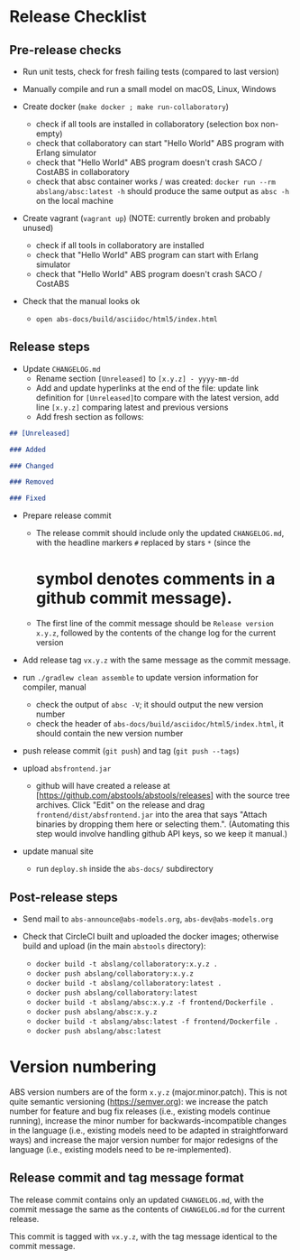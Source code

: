 # Release Checklist

## Pre-release checks

- Run unit tests, check for fresh failing tests (compared to last
  version)

- Manually compile and run a small model on macOS, Linux, Windows

- Create docker (`make docker ; make run-collaboratory`)
  - check if all tools are installed in collaboratory (selection box non-empty)
  - check that collaboratory can start "Hello World" ABS program with Erlang simulator
  - check that "Hello World" ABS program doesn't crash SACO / CostABS in collaboratory
  - check that absc container works / was created: `docker run --rm abslang/absc:latest -h` should produce the same output as `absc -h` on the local machine

- Create vagrant (`vagrant up`) (NOTE: currently broken and probably unused)
  - check if all tools in collaboratory are installed
  - check that "Hello World" ABS program can start with Erlang simulator
  - check that "Hello World" ABS program doesn't crash SACO / CostABS

- Check that the manual looks ok

  - `open abs-docs/build/asciidoc/html5/index.html`

## Release steps

- Update `CHANGELOG.md`
  - Rename section `[Unreleased]` to `[x.y.z] - yyyy-mm-dd`
  - Add and update hyperlinks at the end of the file: update link
    definition for `[Unreleased]`to compare with the latest version,
    add line `[x.y.z]` comparing latest and previous versions
  - Add fresh section as follows:

```md
## [Unreleased]

### Added

### Changed

### Removed

### Fixed

```

- Prepare release commit

  - The release commit should include only the updated `CHANGELOG.md`,
    with the headline markers `#` replaced by stars `*` (since the
    # symbol denotes comments in a github commit message).

  - The first line of the commit message should be `Release version
   x.y.z`, followed by the contents of the change log for the current version

- Add release tag `vx.y.z` with the same message as the commit message.

- run `./gradlew clean assemble` to update version information for compiler,
  manual
  
  - check the output of `absc -V`; it should output the new version number
  - check the header of `abs-docs/build/asciidoc/html5/index.html`, it should
    contain the new version number

- push release commit (`git push`) and tag (`git push --tags`)

- upload `absfrontend.jar`

  - github will have created a release at
    [https://github.com/abstools/abstools/releases] with the source
    tree archives.  Click "Edit" on the release and drag
    `frontend/dist/absfrontend.jar` into the area that says "Attach
    binaries by dropping them here or selecting them.".  (Automating
    this step would involve handling github API keys, so we keep it
    manual.)

- update manual site

  - run `deploy.sh` inside the `abs-docs/` subdirectory

## Post-release steps

- Send mail to `abs-announce@abs-models.org`, `abs-dev@abs-models.org`

- Check that CircleCI built and uploaded the docker images; otherwise
  build and upload (in the main `abstools` directory):
  - `docker build -t abslang/collaboratory:x.y.z .`
  - `docker push abslang/collaboratory:x.y.z`
  - `docker build -t abslang/collaboratory:latest .`
  - `docker push abslang/collaboratory:latest`
  - `docker build -t abslang/absc:x.y.z -f frontend/Dockerfile .`
  - `docker push abslang/absc:x.y.z`
  - `docker build -t abslang/absc:latest -f frontend/Dockerfile .`
  - `docker push abslang/absc:latest`

# Version numbering

ABS version numbers are of the form `x.y.z` (major.minor.patch).  This
is not quite semantic versioning (https://semver.org): we increase the
patch number for feature and bug fix releases (i.e., existing models
continue running), increase the minor number for
backwards-incompatible changes in the language (i.e., existing models
need to be adapted in straightforward ways) and increase the major
version number for major redesigns of the language (i.e., existing
models need to be re-implemented).

## Release commit and tag message format

The release commit contains only an updated `CHANGELOG.md`, with the commit message the same as the contents of `CHANGELOG.md` for the current release.

This commit is tagged with `vx.y.z`, with the tag message
identical to the commit message.
